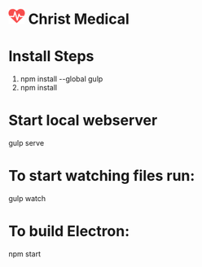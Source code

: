 # ![Christ Medical Icon](public/assets/images/ChristMedicalIcon32x32.png) Christ Medical
# Install Steps
1. npm install --global gulp
2. npm install


# Start local webserver
gulp serve

# To start watching files run:
gulp watch


# To build Electron:
npm start
